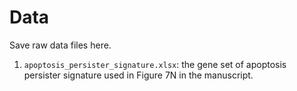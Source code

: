 # Data

Save raw data files here.

1. `apoptosis_persister_signature.xlsx`: the gene set of apoptosis persister signature used in Figure 7N in the manuscript.
